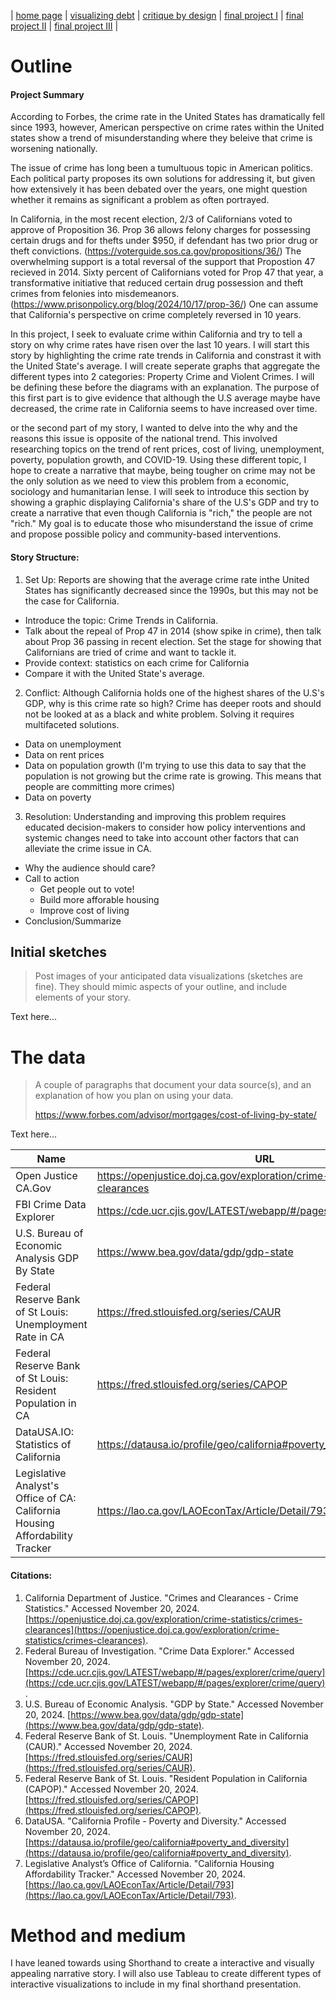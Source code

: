 | [home page]([https://cmustudent.github.io/tswd-portfolio-templates/](https://vincentwang510.github.io/Vincent-Wang-Telling-Stories-With-Data/)) | [visualizing debt](visualizing-government-debt) | [critique by design](critique-by-design) | [final project I](final-project-part-one) | [final project II](final-project-part-two) | [final project III](final-project-part-three) |

# Outline
#### Project Summary 
According to Forbes, the crime rate in the United States has dramatically fell since 1993, however, American perspective on crime rates within the United states show a trend of misunderstanding where they beleive that crime is worsening nationally. 

The issue of crime has long been a tumultuous topic in American politics. Each political party proposes its own solutions for addressing it, but given how extensively it has been debated over the years, one might question whether it remains as significant a problem as often portrayed.

In California, in the most recent election, 2/3 of Californians voted to approve of Proposition 36. Prop 36 allows felony charges for possessing certain drugs and for thefts under $950, if defendant has two prior drug or theft convictions. (https://voterguide.sos.ca.gov/propositions/36/) The overwhelming support is a total reversal of the support that Propostion 47 recieved in 2014. Sixty percent of Californians voted for Prop 47 that year, a transformative initiative that reduced certain drug possession and theft crimes from felonies into misdemeanors. (https://www.prisonpolicy.org/blog/2024/10/17/prop-36/) One can assume that California's perspective on crime completely reversed in 10 years. 

In this project, I seek to evaluate crime within California and try to tell a story on why crime rates have risen over the last 10 years. I will start this story by highlighting the crime rate trends in California and constrast it with the United State's average. I will create seperate graphs that aggregate the different types into 2 categories: Property Crime and Violent Crimes. I will be defining these before the diagrams with an explanation. The purpose of this first part is to give evidence that although the U.S average maybe have decreased, the crime rate in California seems to have increased over time. 

or the second part of my story, I wanted to delve into the why and the reasons this issue is opposite of the national trend. This involved researching topics on the trend of rent prices, cost of living, unemployment, poverty, population growth, and COVID-19. Using these different topic, I hope to create a narrative that maybe, being tougher on crime may not be the only solution as we need to view this problem from a economic, sociology and humanitarian lense. I will seek to introduce this section by showing a graphic displaying California's share of the U.S's GDP and try to create a narrative that even though California is "rich," the people are not "rich." My goal is to educate those who misunderstand the issue of crime and propose possible policy and community-based interventions. 

#### Story Structure:
1. Set Up: Reports are showing that the average crime rate inthe United States has significantly decreased since the 1990s, but this may not be the case for California. 
* Introduce the topic: Crime Trends in California.
* Talk about the repeal of Prop 47 in 2014 (show spike in crime), then talk about Prop 36 passing in recent election. Set the stage for showing that Californians are tried of crime and want to tackle it. 
* Provide context: statistics on each crime for California
* Compare it with the United State's average.

2. Conflict: Although California holds one of the highest shares of the U.S's GDP, why is this crime rate so high? Crime has deeper roots and should not be looked at as a black and white problem. Solving it requires multifaceted solutions.
* Data on unemployment
* Data on rent prices
* Data on population growth (I'm trying to use this data to say that the population is not growing but the crime rate is growing. This means that people are committing more crimes)
* Data on poverty

3. Resolution: Understanding and improving this problem requires educated decision-makers to consider how policy interventions and systemic changes need to take into account other factors that can alleviate the crime issue in CA.
* Why the audience should care?
* Call to action
  * Get people out to vote!
  * Build more afforable housing
  * Improve cost of living
* Conclusion/Summarize  
 

## Initial sketches
> Post images of your anticipated data visualizations (sketches are fine). They should mimic aspects of your outline, and include elements of your story.  

Text here...

# The data
> A couple of paragraphs that document your data source(s), and an explanation of how you plan on using your data.
>
> https://www.forbes.com/advisor/mortgages/cost-of-living-by-state/

Text here...

| Name | URL | Description |
|------|-----|-------------|
|Open Justice CA.Gov |https://openjustice.doj.ca.gov/exploration/crime-statistics/crimes-clearances |CA Aggregate Data on Crime |
|FBI Crime Data Explorer |https://cde.ucr.cjis.gov/LATEST/webapp/#/pages/explorer/crime/query | FBI Aggreage Data on Crime |
|U.S. Bureau of Economic Analysis GDP By State |https://www.bea.gov/data/gdp/gdp-state  |GDP by State (Focus on CA) |
|Federal Reserve Bank of St Louis: Unemployment Rate in CA |https://fred.stlouisfed.org/series/CAUR | Unemployment Rate in CA Trend Data | 
|Federal Reserve Bank of St Louis: Resident Population in CA |https://fred.stlouisfed.org/series/CAPOP |Population Rate in CA Trend Data | 
|DataUSA.IO: Statistics of California |https://datausa.io/profile/geo/california#poverty_and_diversity |Poverty by Race breakdown |
|Legislative Analyst's Office of CA: California Housing Affordability Tracker |https://lao.ca.gov/LAOEconTax/Article/Detail/793 |Trend tracker for rent and monthly payments|

#### Citations:

1. California Department of Justice. "Crimes and Clearances - Crime Statistics." Accessed November 20, 2024. [https://openjustice.doj.ca.gov/exploration/crime-statistics/crimes-clearances](https://openjustice.doj.ca.gov/exploration/crime-statistics/crimes-clearances).  
2. Federal Bureau of Investigation. "Crime Data Explorer." Accessed November 20, 2024. [https://cde.ucr.cjis.gov/LATEST/webapp/#/pages/explorer/crime/query](https://cde.ucr.cjis.gov/LATEST/webapp/#/pages/explorer/crime/query).  
3. U.S. Bureau of Economic Analysis. "GDP by State." Accessed November 20, 2024. [https://www.bea.gov/data/gdp/gdp-state](https://www.bea.gov/data/gdp/gdp-state). 
4. Federal Reserve Bank of St. Louis. "Unemployment Rate in California (CAUR)." Accessed November 20, 2024. [https://fred.stlouisfed.org/series/CAUR](https://fred.stlouisfed.org/series/CAUR).  
5. Federal Reserve Bank of St. Louis. "Resident Population in California (CAPOP)." Accessed November 20, 2024. [https://fred.stlouisfed.org/series/CAPOP](https://fred.stlouisfed.org/series/CAPOP).  
6. DataUSA. "California Profile - Poverty and Diversity." Accessed November 20, 2024. [https://datausa.io/profile/geo/california#poverty_and_diversity](https://datausa.io/profile/geo/california#poverty_and_diversity).  
7. Legislative Analyst’s Office of California. "California Housing Affordability Tracker." Accessed November 20, 2024. [https://lao.ca.gov/LAOEconTax/Article/Detail/793](https://lao.ca.gov/LAOEconTax/Article/Detail/793).  


# Method and medium
I have leaned towards using Shorthand to create a interactive and visually appealing narrative story. I will also use Tableau to create different types of interactive visualizations to include in my final shorthand presentation.
